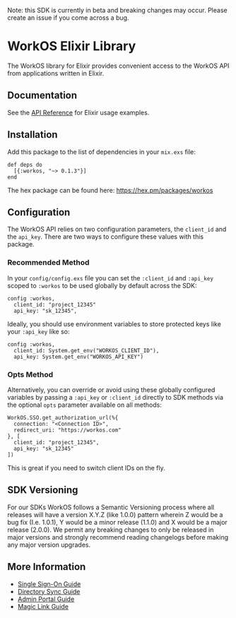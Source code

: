 Note: this SDK is currently in beta and breaking changes may occur. Please create an issue if you come across a bug.

# WorkOS Elixir Library

The WorkOS library for Elixir provides convenient access to the WorkOS API from applications written in Elixir.

## Documentation

See the [API Reference](https://workos.com/docs/reference/client-libraries) for Elixir usage examples.

## Installation

Add this package to the list of dependencies in your `mix.exs` file:
```
def deps do
  [{:workos, "~> 0.1.3"}]
end
```
The hex package can be found here: https://hex.pm/packages/workos

## Configuration

The WorkOS API relies on two configuration parameters, the `client_id` and the `api_key`. There are two ways to configure these values with this package.

### Recommended Method
In your `config/config.exs` file you can set the `:client_id` and `:api_key` scoped to `:workos` to be used globally by default across the SDK:
```
config :workos,
  client_id: "project_12345"
  api_key: "sk_12345",
```

Ideally, you should use environment variables to store protected keys like your `:api_key` like so:
```
config :workos,
  client_id: System.get_env("WORKOS_CLIENT_ID"),
  api_key: System.get_env("WORKOS_API_KEY")
```

### Opts Method
Alternatively, you can override or avoid using these globally configured variables by passing a `:api_key` or `:client_id` directly to SDK methods via the optional `opts` parameter available on all methods:
```
WorkOS.SSO.get_authorization_url(%{
  connection: "<Connection ID>",
  redirect_uri: "https://workos.com"
}, [
  client_id: "project_12345",
  api_key: "sk_12345"
])
```
This is great if you need to switch client IDs on the fly.

## SDK Versioning

For our SDKs WorkOS follows a Semantic Versioning process where all releases will have a version X.Y.Z (like 1.0.0) pattern wherein Z would be a bug fix (I.e. 1.0.1), Y would be a minor release (1.1.0) and X would be a major release (2.0.0). We permit any breaking changes to only be released in major versions and strongly recommend reading changelogs before making any major version upgrades.

## More Information

* [Single Sign-On Guide](https://workos.com/docs/sso/guide)
* [Directory Sync Guide](https://workos.com/docs/directory-sync/guide)
* [Admin Portal Guide](https://workos.com/docs/admin-portal/guide)
* [Magic Link Guide](https://workos.com/docs/magic-link/guide)
